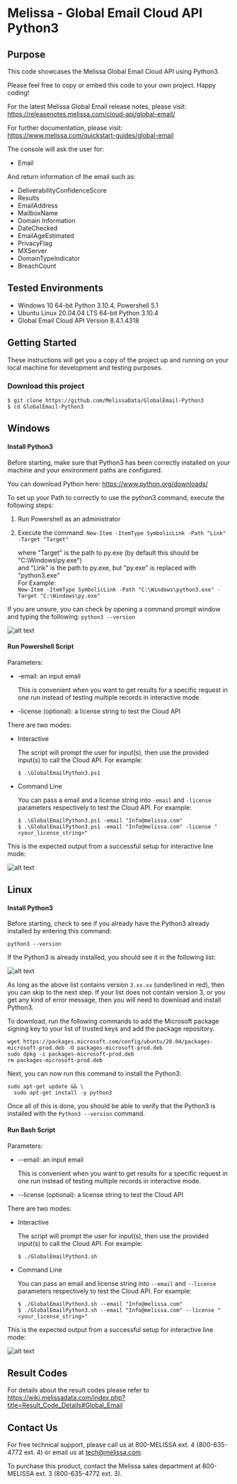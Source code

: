 # Melissa - Global Email Cloud API Python3
 
## Purpose
This code showcases the Melissa Global Email Cloud API using Python3.

Please feel free to copy or embed this code to your own project. Happy coding!

For the latest Melissa Global Email release notes, please visit: https://releasenotes.melissa.com/cloud-api/global-email/

For further documentation, please visit: https://www.melissa.com/quickstart-guides/global-email

The console will ask the user for:

- Email

And return information of the email such as:

- DeliverabilityConfidenceScore
- Results
- EmailAddress
- MailboxName
- Domain Information
- DateChecked
- EmailAgeEstimated
- PrivacyFlag
- MXServer
- DomainTypeIndicator
- BreachCount

## Tested Environments
- Windows 10 64-bit Python 3.10.4, Powershell 5.1
- Ubuntu Linux 20.04.04 LTS 64-bit Python 3.10.4
- Global Email Cloud API Version 8.4.1.4318

## Getting Started
These instructions will get you a copy of the project up and running on your local machine for development and testing purposes.

### Download this project
```
$ git clone https://github.com/MelissaData/GlobalEmail-Python3
$ cd GlobalEmail-Python3
```

## Windows

#### Install Python3
Before starting, make sure that Python3 has been correctly installed on your machine and your environment paths are configured. 

You can download Python here: 
https://www.python.org/downloads/

To set up your Path to correctly to use the python3 command, execute the following steps:
1) Run Powershell as an administrator 
2) Execute the command: 
`New-Item -ItemType SymbolicLink -Path "Link" -Target "Target"`

    where "Target" is the path to py.exe (by default this should be "C:\Windows\py.exe")\
    and "Link" is the path to py.exe, but "py.exe" is replaced with "python3.exe"\
    For Example:\
    `New-Item -ItemType SymbolicLink -Path "C:\Windows\python3.exe" -Target "C:\Windows\py.exe"`

If you are unsure, you can check by opening a command prompt window and typing the following:
`python3 --version`

![alt text](/screenshots/python_version.png)

#### Run Powershell Script
Parameters:
- -email: an input email

  This is convenient when you want to get results for a specific request in one run instead of testing multiple records in interactive mode.  

- -license (optional): a license string to test the Cloud API

There are two modes:

- Interactive 

	The script will prompt the user for input(s), then use the provided input(s) to call the Cloud API. For example:
	```
	$ .\GlobalEmailPython3.ps1
	```

- Command Line 

	You can pass a email and a license string into `-email` and `-license` parameters respectively to test the Cloud API. For example:
	```
    $ .\GlobalEmailPython3.ps1 -email "Info@melissa.com"
    $ .\GlobalEmailPython3.ps1 -email "Info@melissa.com" -license "<your_license_string>"
    ```

This is the expected output from a successful setup for interactive line mode:

![alt text](/screenshots/output.png)

## Linux

#### Install Python3
Before starting, check to see if you already have the Python3 already installed by entering this command:

`python3 --version`

If the Python3 is already installed, you should see it in the following list:

![alt text](/screenshots/python_version2.png)

As long as the above list contains version `3.xx.xx` (underlined in red), then you can skip to the next step. If your list does not contain version 3, or you get any kind of error message, then you will need to download and install Python3.

To download, run the following commands to add the Microsoft package signing key to your list of trusted keys and add the package repository.

```
wget https://packages.microsoft.com/config/ubuntu/20.04/packages-microsoft-prod.deb -O packages-microsoft-prod.deb
sudo dpkg -i packages-microsoft-prod.deb
rm packages-microsoft-prod.deb
```

Next, you can now run this command to install the Python3:

```
sudo apt-get update && \
  sudo apt-get install -y python3
```

Once all of this is done, you should be able to verify that the Python3 is installed with the `Python3 --version` command.

#### Run Bash Script
Parameters:
- --email: an input email

  This is convenient when you want to get results for a specific request in one run instead of testing multiple records in interactive mode.  

- --license (optional): a license string to test the Cloud API

There are two modes:

- Interactive 

	The script will prompt the user for input(s), then use the provided input(s) to call the Cloud API. For example:
	```
	$ ./GlobalEmailPython3.sh
	```

- Command Line 

	You can pass an email and license string into `--email` and `--license` parameters respectively to test the Cloud API. For example:
	```
    $ ./GlobalEmailPython3.sh --email "Info@melissa.com"
    $ ./GlobalEmailPython3.sh --email "Info@melissa.com" --license "<your_license_string>"
    ```

This is the expected output from a successful setup for interactive line mode:

![alt text](/screenshots/output2.png)

## Result Codes
For details about the result codes please refer to https://wiki.melissadata.com/index.php?title=Result_Code_Details#Global_Email

## Contact Us
For free technical support, please call us at 800-MELISSA ext. 4 (800-635-4772 ext. 4) or email us at tech@melissa.com.

To purchase this product, contact the Melissa sales department at 800-MELISSA ext. 3 (800-635-4772 ext. 3).